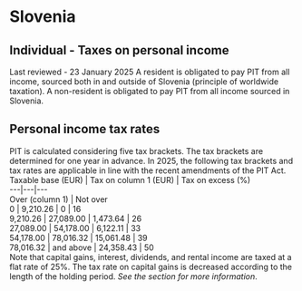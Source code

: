 # Slovenia
## Individual - Taxes on personal income
Last reviewed - 23 January 2025
A resident is obligated to pay PIT from all income, sourced both in and outside of Slovenia (principle of worldwide taxation).
A non-resident is obligated to pay PIT from all income sourced in Slovenia.
## Personal income tax rates
PIT is calculated considering five tax brackets. The tax brackets are determined for one year in advance. In 2025, the following tax brackets and tax rates are applicable in line with the recent amendments of the PIT Act.
Taxable base (EUR) | Tax on column 1 (EUR) | Tax on excess (%)  
---|---|---  
Over (column 1) | Not over  
0 | 9,210.26 | 0 | 16  
9,210.26 | 27,089.00 | 1,473.64 | 26  
27,089.00 | 54,178.00 | 6,122.11 | 33  
54,178.00 | 78,016.32 | 15,061.48 | 39  
78,016.32 | and above | 24,358.43 | 50  
Note that capital gains, interest, dividends, and rental income are taxed at a flat rate of 25%. The tax rate on capital gains is decreased according to the length of the holding period. _See the section for more information_.
